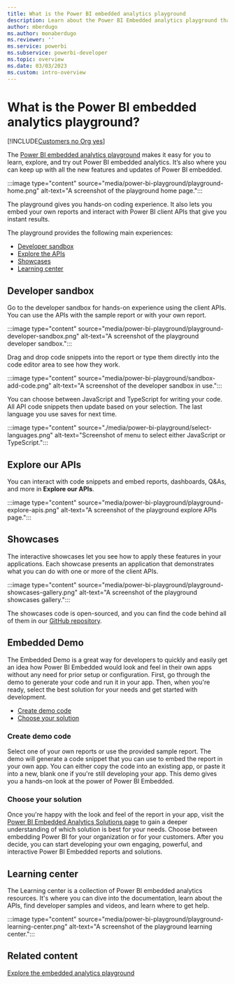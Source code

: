 ```yaml
---
title: What is the Power BI embedded analytics playground
description: Learn about the Power BI Embedded analytics playground that lets you learn, explore, and try out Power BI embedded analytics.
author: mberdugo
ms.author: monaberdugo
ms.reviewer: ''
ms.service: powerbi
ms.subservice: powerbi-developer
ms.topic: overview
ms.date: 03/03/2023
ms.custom: intro-overview
---
```


# What is the Power BI embedded analytics playground?

[!INCLUDE[Customers no Org yes](../../includes/applies-embedded-app-no-user-yes.md)]

The [Power BI embedded analytics playground](https://go.microsoft.com/fwlink/?linkid=848279) makes it easy for you to learn, explore, and try out Power BI embedded analytics. It’s also where you can keep up with all the new features and updates of Power BI embedded.

:::image type="content" source="media/power-bi-playground/playground-home.png" alt-text="A screenshot of the playground home page.":::

The playground gives you hands-on coding experience. It also lets you embed your own reports and interact with Power BI client APIs that give you instant results.

The playground provides the following main experiences:

* [Developer sandbox](#developer-sandbox)
* [Explore the APIs](#explore-our-apis)
* [Showcases](#showcases)
* [Learning center](#learning-center)

## Developer sandbox

Go to the developer sandbox for hands-on experience using the client APIs. You can use the APIs with the sample report or with your own report.

:::image type="content" source="media/power-bi-playground/playground-developer-sandbox.png" alt-text="A screenshot of the playground developer sandbox.":::

Drag and drop code snippets into the report or type them directly into the code editor area to see how they work.

:::image type="content" source="media/power-bi-playground/sandbox-add-code.png" alt-text="A screenshot of the developer sandbox in use.":::

You can choose between JavaScript and TypeScript for writing your code. All API code snippets then update based on your selection. The last language you use saves for next time.

:::image type="content" source="./media/power-bi-playground/select-languages.png" alt-text="Screenshot of menu to select either JavaScript or TypeScript.":::

## Explore our APIs

You can interact with code snippets and embed reports, dashboards, Q&As, and more in **Explore our APIs**.

:::image type="content" source="media/power-bi-playground/playground-explore-apis.png" alt-text="A screenshot of the playground explore APIs page.":::

## Showcases

The interactive showcases let you see how to apply these features in your applications. Each showcase presents an application that demonstrates what you can do with one or more of the client APIs.

:::image type="content" source="media/power-bi-playground/playground-showcases-gallery.png" alt-text="A screenshot of the playground showcases gallery.":::

The showcases code is open-sourced, and you can find the code behind all of them in our [GitHub repository](https://github.com/microsoft/PowerBI-Embedded-Showcases/).

## Embedded Demo

The Embedded Demo is a great way for developers to quickly and easily get an idea how Power BI Embedded would look and feel in their own apps without any need for prior setup or configuration. First, go through the demo to generate your code and run it in your app. Then, when you're ready, select the best solution for your needs and get started with development.

* [Create demo code](#create-demo-code)
* [Choose your solution](#choose-your-solution)

### Create demo code

Select one of your own reports or use the provided sample report. The demo will generate a code snippet that you can use to embed the report in your own app. You can either copy the code into an existing app, or paste it into a new, blank one if you're still developing your app. This demo gives you a hands-on look at the power of Power BI Embedded.

### Choose your solution

Once you're happy with the look and feel of the report in your app, visit the [Power BI Embedded Analytics Solutions page](embedded-analytics-power-bi.md#what-are-the-power-bi-embedded-analytics-solutions) to gain a deeper understanding of which solution is best for your needs. Choose between embedding Power BI for your organization or for your customers. After you decide, you can start developing your own engaging, powerful, and interactive Power BI Embedded reports and solutions.

## Learning center

The Learning center is a collection of Power BI embedded analytics resources. It's where you can dive into the documentation, learn about the APIs, find developer samples and videos, and learn where to get help.

:::image type="content" source="media/power-bi-playground/playground-learning-center.png" alt-text="A screenshot of the playground learning center.":::

## Related content

[Explore the embedded analytics playground](https://go.microsoft.com/fwlink/?linkid=848279)
